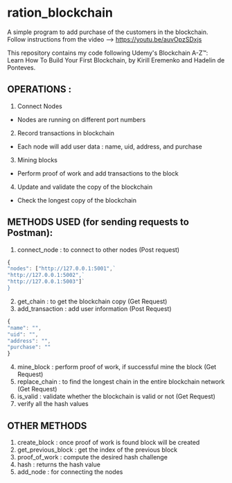 # ration_blockchain
A simple program to add purchase of the customers in the blockchain.
Follow instructions from the video --> https://youtu.be/auvOpzSDxjs

This repository contains my code following Udemy's Blockchain A-Z™: Learn How To Build Your First Blockchain, by Kirill Eremenko and Hadelin de Ponteves.

## OPERATIONS :

1. Connect Nodes
  - Nodes are running on different port numbers
2. Record transactions in blockchain
  - Each node will add user data : name, uid, address, and purchase
3. Mining blocks
  - Perform proof of work and add transactions to the block
4. Update and validate the copy of the blockchain
  - Check the longest copy of the blockchain
 
## METHODS USED (for sending requests to Postman):

1. connect_node : to connect to other nodes (Post request)

```javascript
{
"nodes": ["http://127.0.0.1:5001",`
"http://127.0.0.1:5002",`
"http://127.0.0.1:5003"]`
}
```

2. get_chain : to get the blockchain copy (Get Request)
3. add_transaction : add user information (Post Request)

```javascript
{
"name": "",
"uid": "",
"address": "",
"purchase": ""
}
```

4. mine_block : perform proof of work, if successful mine the block (Get Request)
5. replace_chain : to find the longest chain in the entire blockchain network (Get Request)
6. is_valid : validate whether the blockchain is valid or not (Get Request)
7. verify all the hash values

## OTHER METHODS
1. create_block : once proof of work is found block will be created
2. get_previous_block : get the index of the previous block
3. proof_of_work : compute the desired hash challenge
4. hash : returns the hash value
5. add_node : for connecting the nodes
